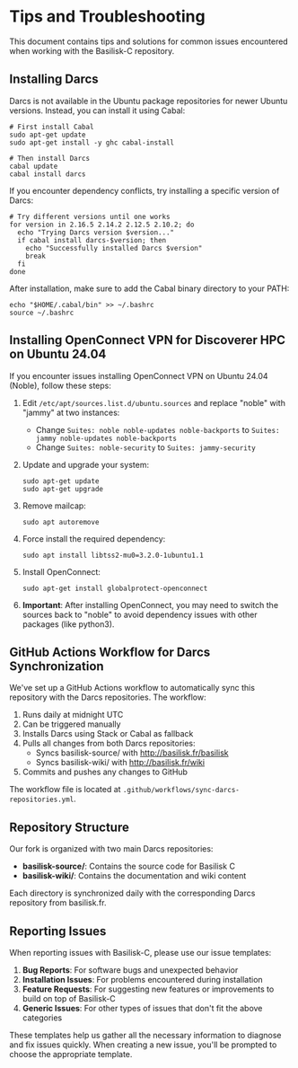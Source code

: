 # Tips and Troubleshooting

This document contains tips and solutions for common issues encountered when working with the Basilisk-C repository.

## Installing Darcs

Darcs is not available in the Ubuntu package repositories for newer Ubuntu versions. Instead, you can install it using Cabal:

```shell
# First install Cabal
sudo apt-get update
sudo apt-get install -y ghc cabal-install

# Then install Darcs
cabal update
cabal install darcs
```

If you encounter dependency conflicts, try installing a specific version of Darcs:

```shell
# Try different versions until one works
for version in 2.16.5 2.14.2 2.12.5 2.10.2; do
  echo "Trying Darcs version $version..."
  if cabal install darcs-$version; then
    echo "Successfully installed Darcs $version"
    break
  fi
done
```

After installation, make sure to add the Cabal binary directory to your PATH:

```shell
echo "$HOME/.cabal/bin" >> ~/.bashrc
source ~/.bashrc
```

## Installing OpenConnect VPN for Discoverer HPC on Ubuntu 24.04

If you encounter issues installing OpenConnect VPN on Ubuntu 24.04 (Noble), follow these steps:

1. Edit `/etc/apt/sources.list.d/ubuntu.sources` and replace "noble" with "jammy" at two instances:
   - Change `Suites: noble noble-updates noble-backports` to `Suites: jammy noble-updates noble-backports`
   - Change `Suites: noble-security` to `Suites: jammy-security`

2. Update and upgrade your system:
   ```shell
   sudo apt-get update
   sudo apt-get upgrade
   ```

3. Remove mailcap:
   ```shell
   sudo apt autoremove
   ```

4. Force install the required dependency:
   ```shell
   sudo apt install libtss2-mu0=3.2.0-1ubuntu1.1
   ```

5. Install OpenConnect:
   ```shell
   sudo apt-get install globalprotect-openconnect
   ```

6. **Important**: After installing OpenConnect, you may need to switch the sources back to "noble" to avoid dependency issues with other packages (like python3).

## GitHub Actions Workflow for Darcs Synchronization

We've set up a GitHub Actions workflow to automatically sync this repository with the Darcs repositories. The workflow:

1. Runs daily at midnight UTC
2. Can be triggered manually
3. Installs Darcs using Stack or Cabal as fallback
4. Pulls all changes from both Darcs repositories:
   - Syncs basilisk-source/ with http://basilisk.fr/basilisk
   - Syncs basilisk-wiki/ with http://basilisk.fr/wiki
5. Commits and pushes any changes to GitHub

The workflow file is located at `.github/workflows/sync-darcs-repositories.yml`.

## Repository Structure

Our fork is organized with two main Darcs repositories:

- **basilisk-source/**: Contains the source code for Basilisk C
- **basilisk-wiki/**: Contains the documentation and wiki content

Each directory is synchronized daily with the corresponding Darcs repository from basilisk.fr.

## Reporting Issues

When reporting issues with Basilisk-C, please use our issue templates:

1. **Bug Reports**: For software bugs and unexpected behavior
2. **Installation Issues**: For problems encountered during installation
3. **Feature Requests**: For suggesting new features or improvements to build on top of Basilisk-C
4. **Generic Issues**: For other types of issues that don't fit the above categories

These templates help us gather all the necessary information to diagnose and fix issues quickly. When creating a new issue, you'll be prompted to choose the appropriate template.